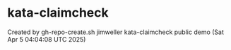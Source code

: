 # kata-claimcheck
Created by gh-repo-create.sh jimweller kata-claimcheck public demo (Sat Apr  5 04:04:08 UTC 2025)
